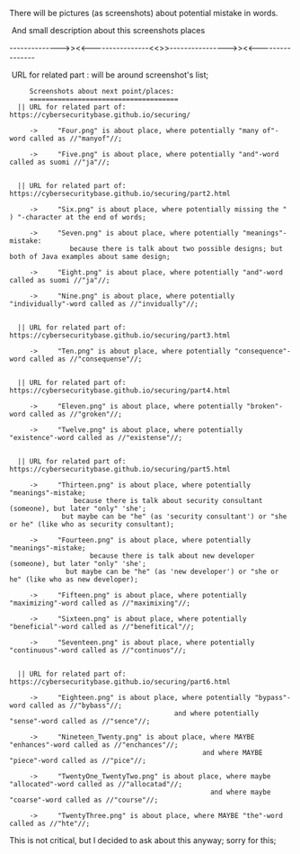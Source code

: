 There will be pictures (as screenshots) about potential mistake in words.

 And small description about this screenshots places 
  
  -------------->><<----------------<<>>---------------->><<----------------
  
  URL for related part : will be around screenshot's list;
  
         Screenshots about next point/places:          
         =====================================
      || URL for related part of: https://cybersecuritybase.github.io/securing/
      
         ->     "Four.png" is about place, where potentially "many of"-word called as //"manyof"//;
         
         ->     "Five.png" is about place, where potentially "and"-word called as suomi //"ja"//;
      
      
      || URL for related part of: https://cybersecuritybase.github.io/securing/part2.html
      
         ->     "Six.png" is about place, where potentially missing the " ) "-character at the end of words;
         
         ->     "Seven.png" is about place, where potentially "meanings"-mistake:
                   because there is talk about two possible designs; but both of Java examples about same design;
         
         ->     "Eight.png" is about place, where potentially "and"-word called as suomi //"ja"//;
         
         ->     "Nine.png" is about place, where potentially "individually"-word called as //"invidually"//;
      
      
      || URL for related part of: https://cybersecuritybase.github.io/securing/part3.html
         
         ->     "Ten.png" is about place, where potentially "consequence"-word called as //"consequense"//;
      
      
      || URL for related part of: https://cybersecuritybase.github.io/securing/part4.html
      
         ->     "Eleven.png" is about place, where potentially "broken"-word called as //"groken"//;
         
         ->     "Twelve.png" is about place, where potentially "existence"-word called as //"existense"//;
      
      
      || URL for related part of: https://cybersecuritybase.github.io/securing/part5.html
      
         ->     "Thirteen.png" is about place, where potentially "meanings"-mistake;
                    because there is talk about security consultant (someone), but later "only" 'she';
                 but maybe can be "he" (as 'security consultant') or "she or he" (like who as security consultant);
         
         ->     "Fourteen.png" is about place, where potentially "meanings"-mistake;
                        because there is talk about new developer (someone), but later "only" 'she';
                  but maybe can be "he" (as 'new developer') or "she or he" (like who as new developer);
                  
         ->     "Fifteen.png" is about place, where potentially "maximizing"-word called as //"maximixing"//;
         
         ->     "Sixteen.png" is about place, where potentially "beneficial"-word called as //"benefitical"//;
         
         ->     "Seventeen.png" is about place, where potentially "continuous"-word called as //"continuos"//;
         
      
      || URL for related part of: https://cybersecuritybase.github.io/securing/part6.html
      
         ->     "Eighteen.png" is about place, where potentially "bypass"-word called as //"bybass"//;
                                             and where potentially "sense"-word called as //"sence"//;
         
         ->     "Nineteen_Twenty.png" is about place, where MAYBE "enhances"-word called as //"enchances"//;
                                                    and where MAYBE "piece"-word called as //"pice"//;
         
         ->     "TwentyOne_TwentyTwo.png" is about place, where maybe "allocated"-word called as //"allocatad"//;
                                                      and where maybe "coarse"-word called as //"course"//;
         
         ->     "TwentyThree.png" is about place, where MAYBE "the"-word called as //"hte"//;
            
        
        
 This is not critical, but I decided to ask about this anyway; sorry for this;
